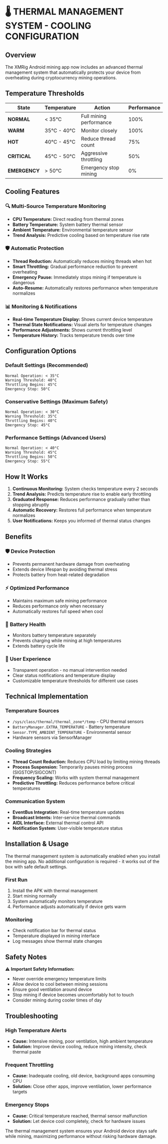 # 🌡️ THERMAL MANAGEMENT SYSTEM - COOLING CONFIGURATION

## Overview
The XMRig Android mining app now includes an advanced thermal management system that automatically protects your device from overheating during cryptocurrency mining operations.

## Temperature Thresholds

| State | Temperature | Action | Performance |
|-------|-------------|--------|-------------|
| **NORMAL** | < 35°C | Full mining performance | 100% |
| **WARM** | 35°C - 40°C | Monitor closely | 100% |
| **HOT** | 40°C - 45°C | Reduce thread count | 75% |
| **CRITICAL** | 45°C - 50°C | Aggressive throttling | 50% |
| **EMERGENCY** | > 50°C | Emergency stop mining | 0% |

## Cooling Features

### 🔍 **Multi-Source Temperature Monitoring**
- **CPU Temperature:** Direct reading from thermal zones
- **Battery Temperature:** System battery thermal sensor
- **Ambient Temperature:** Environmental temperature sensor
- **Trend Analysis:** Predictive cooling based on temperature rise rate

### 🛡️ **Automatic Protection**
- **Thread Reduction:** Automatically reduces mining threads when hot
- **Smart Throttling:** Gradual performance reduction to prevent overheating
- **Emergency Pause:** Immediately stops mining if temperature is dangerous
- **Auto-Resume:** Automatically restores performance when temperature normalizes

### 📊 **Monitoring & Notifications**
- **Real-time Temperature Display:** Shows current device temperature
- **Thermal State Notifications:** Visual alerts for temperature changes
- **Performance Adjustments:** Shows current throttling level
- **Temperature History:** Tracks temperature trends over time

## Configuration Options

### Default Settings (Recommended)
```
Normal Operation: < 35°C
Warning Threshold: 40°C
Throttling Begins: 45°C
Emergency Stop: 50°C
```

### Conservative Settings (Maximum Safety)
```
Normal Operation: < 30°C
Warning Threshold: 35°C
Throttling Begins: 40°C
Emergency Stop: 45°C
```

### Performance Settings (Advanced Users)
```
Normal Operation: < 40°C
Warning Threshold: 45°C
Throttling Begins: 50°C
Emergency Stop: 55°C
```

## How It Works

1. **Continuous Monitoring:** System checks temperature every 2 seconds
2. **Trend Analysis:** Predicts temperature rise to enable early throttling
3. **Graduated Response:** Reduces performance gradually rather than stopping abruptly
4. **Automatic Recovery:** Restores full performance when temperature normalizes
5. **User Notifications:** Keeps you informed of thermal status changes

## Benefits

### 🛡️ **Device Protection**
- Prevents permanent hardware damage from overheating
- Extends device lifespan by avoiding thermal stress
- Protects battery from heat-related degradation

### ⚡ **Optimized Performance**
- Maintains maximum safe mining performance
- Reduces performance only when necessary
- Automatically restores full speed when cool

### 🔋 **Battery Health**
- Monitors battery temperature separately
- Prevents charging while mining at high temperatures
- Extends battery cycle life

### 📱 **User Experience**
- Transparent operation - no manual intervention needed
- Clear status notifications and temperature display
- Customizable temperature thresholds for different use cases

## Technical Implementation

### Temperature Sources
- `/sys/class/thermal/thermal_zone*/temp` - CPU thermal sensors
- `BatteryManager.EXTRA_TEMPERATURE` - Battery temperature
- `Sensor.TYPE_AMBIENT_TEMPERATURE` - Environmental sensor
- Hardware sensors via SensorManager

### Cooling Strategies
- **Thread Count Reduction:** Reduces CPU load by limiting mining threads
- **Process Suspension:** Temporarily pauses mining process (SIGSTOP/SIGCONT)
- **Frequency Scaling:** Works with system thermal management
- **Predictive Throttling:** Reduces performance before critical temperatures

### Communication System
- **EventBus Integration:** Real-time temperature updates
- **Broadcast Intents:** Inter-service thermal commands
- **AIDL Interface:** External thermal control API
- **Notification System:** User-visible temperature status

## Installation & Usage

The thermal management system is automatically enabled when you install the mining app. No additional configuration is required - it works out of the box with safe default settings.

### First Run
1. Install the APK with thermal management
2. Start mining normally
3. System automatically monitors temperature
4. Performance adjusts automatically if device gets warm

### Monitoring
- Check notification bar for thermal status
- Temperature displayed in mining interface
- Log messages show thermal state changes

## Safety Notes

⚠️ **Important Safety Information:**
- Never override emergency temperature limits
- Allow device to cool between mining sessions
- Ensure good ventilation around device
- Stop mining if device becomes uncomfortably hot to touch
- Consider mining during cooler times of day

## Troubleshooting

### High Temperature Alerts
- **Cause:** Intensive mining, poor ventilation, high ambient temperature
- **Solution:** Improve device cooling, reduce mining intensity, check thermal paste

### Frequent Throttling
- **Cause:** Inadequate cooling, old device, background apps consuming CPU
- **Solution:** Close other apps, improve ventilation, lower performance targets

### Emergency Stops
- **Cause:** Critical temperature reached, thermal sensor malfunction
- **Solution:** Let device cool completely, check for hardware issues

The thermal management system ensures your Android device stays safe while mining, maximizing performance without risking hardware damage.
